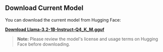 ## Download Current Model

You can download the current model from Hugging Face:

[**Download Llama-3.2-1B-Instruct-Q4_K_M.gguf**](https://huggingface.co/unsloth/Llama-3.2-1B-Instruct-GGUF/resolve/main/Llama-3.2-1B-Instruct-Q4_K_M.gguf)

> **Note:** Please review the model's license and usage terms on Hugging Face before downloading.

